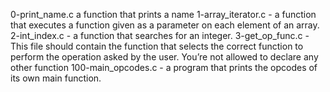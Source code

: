 0-print_name.c a function that prints a name
1-array_iterator.c - a function that executes a function given as a parameter on each element of an array.
2-int_index.c - a function that searches for an integer.
3-get_op_func.c - This file should contain the function that selects the correct function to perform the operation asked by the user. You’re not allowed to declare any other function
100-main_opcodes.c - a program that prints the opcodes of its own main function.
